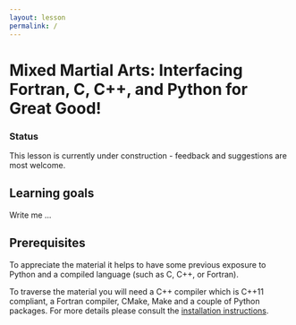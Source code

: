 ```yaml
---
layout: lesson
permalink: /
---
```


# Mixed Martial Arts: Interfacing Fortran, C, C++, and Python for Great Good!

<div class="panel panel-danger">
  <div class="panel-heading">
    <h3 class="panel-title">Status</h3>
  </div>
  <div class="panel-body">
    This lesson is currently under construction - feedback and suggestions are most
    welcome.
  </div>
</div>


## Learning goals

Write me ...


## Prerequisites

To appreciate the material it helps to have some previous exposure to Python
and a compiled language (such as C, C++, or Fortran).

To traverse the material you will need a C++ compiler which is C++11 compliant,
a Fortran compiler, CMake, Make and a couple of Python packages.  For more
details please consult the [installation
instructions](https://github.com/coderefinery/mma-installation).
